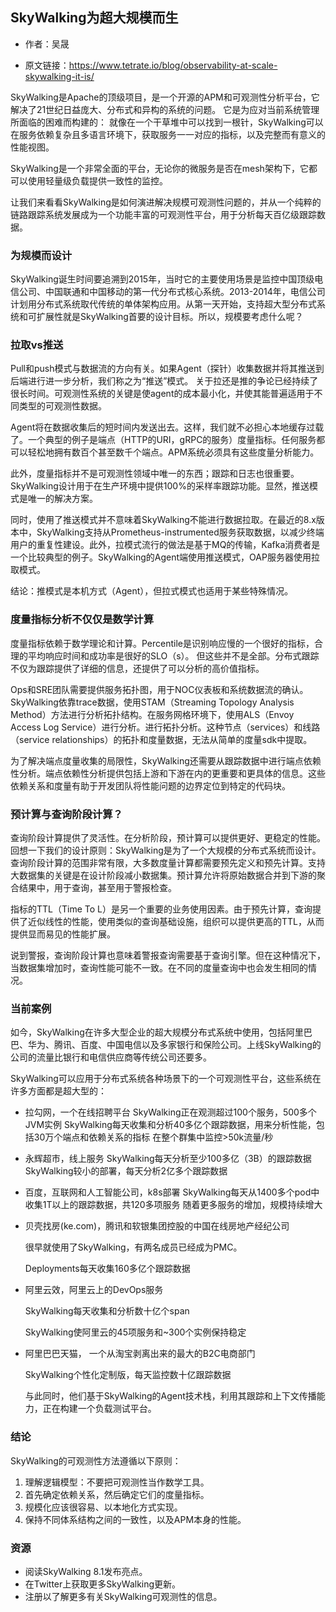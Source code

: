 ## SkyWalking为超大规模而生
- 作者：吴晟

- 原文链接：https://www.tetrate.io/blog/observability-at-scale-skywalking-it-is/

SkyWalking是Apache的顶级项目，是一个开源的APM和可观测性分析平台，它解决了21世纪日益庞大、分布式和异构的系统的问题。
它是为应对当前系统管理所面临的困难而构建的：
就像在一个干草堆中可以找到一根针，SkyWalking可以在服务依赖复杂且多语言环境下，获取服务一一对应的指标，以及完整而有意义的性能视图。

SkyWalking是一个非常全面的平台，无论你的微服务是否在mesh架构下，它都可以使用轻量级负载提供一致性的监控。

让我们来看看SkyWalking是如何演进解决规模可观测性问题的，并从一个纯粹的链路跟踪系统发展成为一个功能丰富的可观测性平台，用于分析每天百亿级跟踪数据。

### 为规模而设计

SkyWalking诞生时间要追溯到2015年，当时它的主要使用场景是监控中国顶级电信公司、中国联通和中国移动的第一代分布式核心系统。2013-2014年，电信公司计划用分布式系统取代传统的单体架构应用。从第一天开始，支持超大型分布式系统和可扩展性就是SkyWalking首要的设计目标。所以，规模要考虑什么呢？

### 拉取vs推送

Pull和push模式与数据流的方向有关。如果Agent（探针）收集数据并将其推送到后端进行进一步分析，我们称之为“推送”模式。
关于拉还是推的争论已经持续了很长时间。可观测性系统的关键是使agent的成本最小化，并使其能普遍适用于不同类型的可观测性数据。

Agent将在数据收集后的短时间内发送出去。这样，我们就不必担心本地缓存过载了。一个典型的例子是端点（HTTP的URI，gRPC的服务）度量指标。任何服务都可以轻松地拥有数百个甚至数千个端点。APM系统必须具有这些度量分析能力。

此外，度量指标并不是可观测性领域中唯一的东西；跟踪和日志也很重要。SkyWalking设计用于在生产环境中提供100%的采样率跟踪功能。显然，推送模式是唯一的解决方案。

同时，使用了推送模式并不意味着SkyWalking不能进行数据拉取。在最近的8.x版本中，SkyWalking支持从Prometheus-instrumented服务获取数据，以减少终端用户的重复性建设。此外，拉模式流行的做法是基于MQ的传输，Kafka消费者是一个比较典型的例子。SkyWalking的Agent端使用推送模式，OAP服务器使用拉取模式。

结论：推模式是本机方式（Agent），但拉式模式也适用于某些特殊情况。

### 度量指标分析不仅仅是数学计算

度量指标依赖于数学理论和计算。Percentile是识别响应慢的一个很好的指标，合理的平均响应时间和成功率是很好的SLO（s）。
但这些并不是全部。分布式跟踪不仅为跟踪提供了详细的信息，还提供了可以分析的高价值指标。

Ops和SRE团队需要提供服务拓扑图，用于NOC仪表板和系统数据流的确认。SkyWalking依靠trace数据，使用STAM（Streaming Topology Analysis Method）方法进行分析拓扑结构。在服务网格环境下，使用ALS（Envoy Access Log Service）进行分析。进行拓扑分析。这种节点（services）和线路（service relationships）的拓扑和度量数据，无法从简单的度量sdk中提取。

为了解决端点度量收集的局限性，SkyWalking还需要从跟踪数据中进行端点依赖性分析。端点依赖性分析提供包括上游和下游在内的更重要和更具体的信息。这些依赖关系和度量有助于开发团队将性能问题的边界定位到特定的代码块。

### 预计算与查询阶段计算？

查询阶段计算提供了灵活性。在分析阶段，预计算可以提供更好、更稳定的性能。回想一下我们的设计原则：SkyWalking是为了一个大规模的分布式系统而设计。查询阶段计算的范围非常有限，大多数度量计算都需要预先定义和预先计算。支持大数据集的关键是在设计阶段减小数据集。预计算允许将原始数据合并到下游的聚合结果中，用于查询，甚至用于警报检查。


指标的TTL（Time To L）是另一个重要的业务使用因素。由于预先计算，查询提供了近似线性的性能，使用类似的查询基础设施，组织可以提供更高的TTL，从而提供显而易见的性能扩展。

说到警报，查询阶段计算也意味着警报查询需要基于查询引擎。但在这种情况下，当数据集增加时，查询性能可能不一致。在不同的度量查询中也会发生相同的情况。

### 当前案例

如今，SkyWalking在许多大型企业的超大规模分布式系统中使用，包括阿里巴巴、华为、腾讯、百度、中国电信以及多家银行和保险公司。上线SkyWalking的公司的流量比银行和电信供应商等传统公司还要多。

SkyWalking可以应用于分布式系统各种场景下的一个可观测性平台，这些系统在许多方面都是超大型的：

- 拉勾网，一个在线招聘平台
  SkyWalking正在观测超过100个服务，500多个JVM实例
  SkyWalking每天收集和分析40多亿个跟踪数据，用来分析性能，包括30万个端点和依赖关系的指标
  在整个群集中监控>50k流量/秒

- 永辉超市，线上服务
  SkyWalking每天分析至少100多亿（3B）的跟踪数据
  SkyWalking较小的部署，每天分析2亿多个跟踪数据

- 百度，互联网和人工智能公司，k8s部署
  SkyWalking每天从1400多个pod中收集1T以上的跟踪数据，共120多项服务
  随着更多服务的增加，规模持续增大

- 贝壳找房(ke.com)，腾讯和软银集团控股的中国在线房地产经纪公司

  很早就使用了SkyWalking，有两名成员已经成为PMC。

  Deployments每天收集160多亿个跟踪数据

- 阿里云效，阿里云上的DevOps服务

  SkyWalking每天收集和分析数十亿个span

  SkyWalking使阿里云的45项服务和~300个实例保持稳定

- 阿里巴巴天猫， 一个从淘宝剥离出来的最大的B2C电商部门

  SkyWalking个性化定制版，每天监控数十亿跟踪数据

  与此同时，他们基于SkyWalking的Agent技术栈，利用其跟踪和上下文传播能力，正在构建一个负载测试平台。

### 结论

SkyWalking的可观测性方法遵循以下原则：

1. 理解逻辑模型：不要把可观测性当作数学工具。
2. 首先确定依赖关系，然后确定它们的度量指标。
3. 规模化应该很容易、以本地化方式实现。
4. 保持不同体系结构之间的一致性，以及APM本身的性能。

### 资源
- 阅读SkyWalking 8.1发布亮点。
- 在Twitter上获取更多SkyWalking更新。
- 注册以了解更多有关SkyWalking可观测性的信息。

